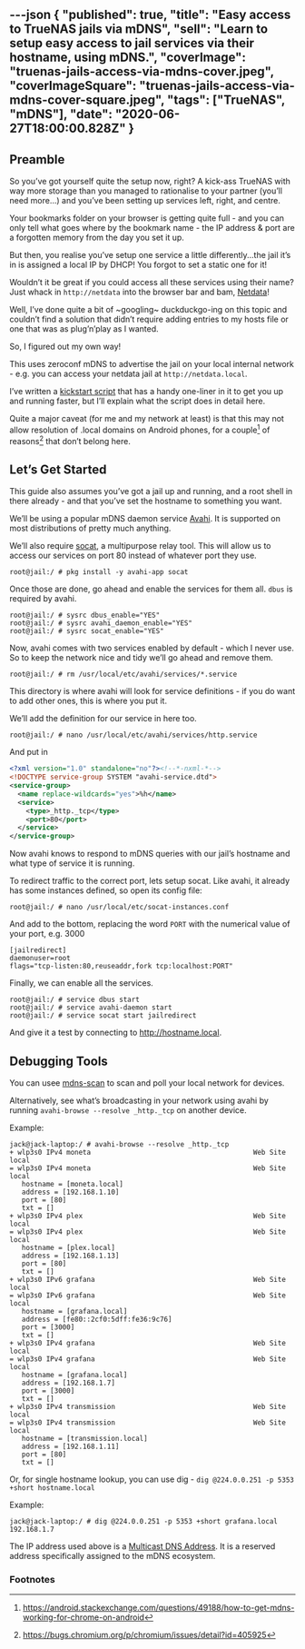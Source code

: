 ---json
{
  "published": true,
  "title": "Easy access to TrueNAS jails via mDNS",
  "sell": "Learn to setup easy access to jail services via their hostname, using mDNS.",
  "coverImage": "truenas-jails-access-via-mdns-cover.jpeg",
  "coverImageSquare": "truenas-jails-access-via-mdns-cover-square.jpeg",
  "tags": ["TrueNAS", "mDNS"],
  "date": "2020-06-27T18:00:00.828Z"
}
---

## Preamble

So you’ve got yourself quite the setup now, right? A kick-ass TrueNAS with way more storage than you managed to rationalise to your partner (you’ll need more...) and you’ve been setting up services left, right, and centre.

Your bookmarks folder on your browser is getting quite full - and you can only tell what goes where by the bookmark name - the IP address & port are a forgotten memory from the day you set it up.

But then, you realise you’ve setup one service a little differently...the jail it’s in is assigned a local IP by DHCP! You forgot to set a static one for it!

Wouldn’t it be great if you could access all these services using their name? Just whack in `http://netdata` into the browser bar and bam, [Netdata](https://www.netdata.cloud/)!

Well, I’ve done quite a bit of ~googling~ duckduckgo-ing on this topic and couldn’t find a solution that didn’t require adding entries to my hosts file or one that was as plug’n’play as I wanted.

So, I figured out my own way!

This uses zeroconf mDNS to advertise the jail on your local internal network - e.g. you can access your netdata jail at `http://netdata.local`.

I’ve written a [kickstart script](https://gist.github.com/jack828/b8375b16b6fb9eae52201d4deb563ab7) that has a handy one-liner in it to get you up and running faster, but I’ll explain what the script does in detail here.

Quite a major caveat (for me and my network at least) is that this may not allow resolution of .local domains on Android phones, for a couple[^1] of reasons[^2] that don’t belong here.

## Let’s Get Started

This guide also assumes you’ve got a jail up and running, and a root shell in there already - and that you’ve set the hostname to something you want.

We’ll be using a popular mDNS daemon service [Avahi](http://avahi.org/). It is supported on most distributions of pretty much anything.

We’ll also require [socat](http://www.dest-unreach.org/socat/), a multipurpose relay tool. This will allow us to access our services on port 80 instead of whatever port they use.

~~~
root@jail:/ # pkg install -y avahi-app socat
~~~

Once those are done, go ahead and enable the services for them all. `dbus` is required by avahi.

~~~
root@jail:/ # sysrc dbus_enable="YES"
root@jail:/ # sysrc avahi_daemon_enable="YES"
root@jail:/ # sysrc socat_enable="YES"
~~~

Now, avahi comes with two services enabled by default - which I never use. So to keep the network nice and tidy we’ll go ahead and remove them.

~~~
root@jail:/ # rm /usr/local/etc/avahi/services/*.service
~~~

This directory is where avahi will look for service definitions - if you do want to add other ones, this is where you put it.

We’ll add the definition for our service in here too.

~~~
root@jail:/ # nano /usr/local/etc/avahi/services/http.service
~~~

And put in

~~~xml
<?xml version="1.0" standalone="no"?><!--*-nxml-*-->
<!DOCTYPE service-group SYSTEM "avahi-service.dtd">
<service-group>
  <name replace-wildcards="yes">%h</name>
  <service>
    <type>_http._tcp</type>
    <port>80</port>
  </service>
</service-group>
~~~


Now avahi knows to respond to mDNS queries with our jail’s hostname and what type of service it is running.

To redirect traffic to the correct port, lets setup socat. Like avahi, it already has some instances defined, so open its config file:

~~~
root@jail:/ # nano /usr/local/etc/socat-instances.conf
~~~

And add to the bottom, replacing the word `PORT` with the numerical value of your port, e.g. 3000

~~~
[jailredirect]
daemonuser=root
flags="tcp-listen:80,reuseaddr,fork tcp:localhost:PORT"
~~~

Finally, we can enable all the services.

~~~
root@jail:/ # service dbus start
root@jail:/ # service avahi-daemon start
root@jail:/ # service socat start jailredirect
~~~

And give it a test by connecting to http://hostname.local.

## Debugging Tools

You can usee [mdns-scan](https://github.com/alteholz/mdns-scan) to scan and poll your local network for devices.

Alternatively, see what’s broadcasting in your network using avahi by running `avahi-browse --resolve _http._tcp` on another device.

Example:

~~~
jack@jack-laptop:/ # avahi-browse --resolve _http._tcp
+ wlp3s0 IPv4 moneta                                        Web Site             local
= wlp3s0 IPv4 moneta                                        Web Site             local
   hostname = [moneta.local]
   address = [192.168.1.10]
   port = [80]
   txt = []
+ wlp3s0 IPv4 plex                                          Web Site             local
= wlp3s0 IPv4 plex                                          Web Site             local
   hostname = [plex.local]
   address = [192.168.1.13]
   port = [80]
   txt = []
+ wlp3s0 IPv6 grafana                                       Web Site             local
= wlp3s0 IPv6 grafana                                       Web Site             local
   hostname = [grafana.local]
   address = [fe80::2cf0:5dff:fe36:9c76]
   port = [3000]
   txt = []
+ wlp3s0 IPv4 grafana                                       Web Site             local
= wlp3s0 IPv4 grafana                                       Web Site             local
   hostname = [grafana.local]
   address = [192.168.1.7]
   port = [3000]
   txt = []
+ wlp3s0 IPv4 transmission                                  Web Site             local
= wlp3s0 IPv4 transmission                                  Web Site             local
   hostname = [transmission.local]
   address = [192.168.1.11]
   port = [80]
   txt = []
~~~

Or, for single hostname lookup, you can use dig - `dig @224.0.0.251 -p 5353 +short hostname.local`

Example:

~~~
jack@jack-laptop:/ # dig @224.0.0.251 -p 5353 +short grafana.local
192.168.1.7
~~~

The IP address used above is a [Multicast DNS Address](https://en.wikipedia.org/wiki/Multicast_DNS).
It is a reserved address specifically assigned to the mDNS ecosystem.

### Footnotes

[^1]: <https://android.stackexchange.com/questions/49188/how-to-get-mdns-working-for-chrome-on-android>
[^2]: <https://bugs.chromium.org/p/chromium/issues/detail?id=405925>
